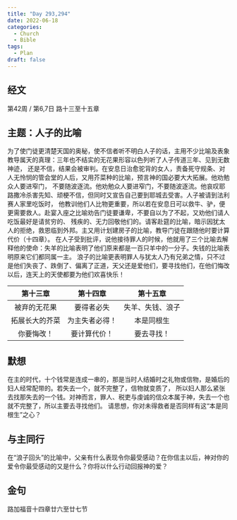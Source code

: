 ```yaml
---
title: "Day 293,294"
date: 2022-06-18
categories:
  - Church
  - Bible
tags:
  - Plan
draft: false
---
```


## 经文
第42周 / 第6,7日 路十三至十五章

## 主题：人子的比喻
为了使门徒更清楚天国的奥秘，使不信者听不明白人子的话，主用不少比喻及表象教导属天的真理：三年也不结实的无花果形容以色列听了人子传道三年、见到无数神迹，
还是不信，结果会被审判。在安息日治愈驼背的女人，责备死守规条、对人无怜悯的管会堂的人后，又用芥菜种的比喻，预言神的国必要大大拓展。他劝勉众人要进窄门，
不要随波逐流。他劝勉众人要进窄门，不要随波逐流。他哀叹耶路撒冷杀害先知、顽梗不信，但同时又宣告自己要到耶城去受害。人子被请到法利赛人家里吃饭时，
他教训他们人比物更重要，所以若在安息日可以救牛、驴，便更需要救人。赴宴入座之比喻劝告门徒要谦卑，不要自以为了不起，又劝他们请人吃饭最好是请贫穷的、
残疾的、无力回敬他们的。请客赴筵的比喻，暗示因犹太人的拒绝，救恩临到外邦。主又用计划建房子的比喻，教导门徒在跟随他时要计算代价（十四章）。
在人子受到批评，说他接待罪人的时候，他就用了三个比喻去解释他的使命：失羊的比喻表明了他们原来都是一百只羊中的一分子。失钱的比喻表明原来它们都同属一主。
浪子的比喻更表明罪人与犹太人乃有兄弟之情，只不过是他们失丧了、跌倒了、偏离了正道，天父还是爱他们，要寻找他们，在他们悔改以后，连天上的天使都要为他们欢喜快乐！

|   第十三章    |   第十四章    |    第十五章    |
|:---------:|:---------:|:----------:|
|  被弃的无花果   |   要得者必失   |  失羊、失钱、浪子  |
|  拓展长大的芥菜  |  为主失者必得！  |   本是同根生    |
|   你要悔改！   |  要计算代价！   |   要去寻找！    |

## 默想
在主的时代，十个钱常是连成一串的，那是当时人结婚时之礼物或信物，是婚后的妇人经常配带的。若失去一个，就不完整了，信物就变质了，
所以妇人那么紧张去找那失去的一个钱。对神而言，罪人、税吏与虔诚的信众本属于神，失去一个也就不完整了，所以主要去寻找他们。
请思想，你对未得救者是否同样有这“本是同根生”之心？

## 与主同行
在“浪子回头”的比喻中，父亲有什么表现令你最受感动？在你信主以后，神对你的爱令你最受感动的又是什么？你将以什么行动回报神的爱？

## 金句
路加福音十四章廿六至廿七节

[comment]: <> (## 附录)

